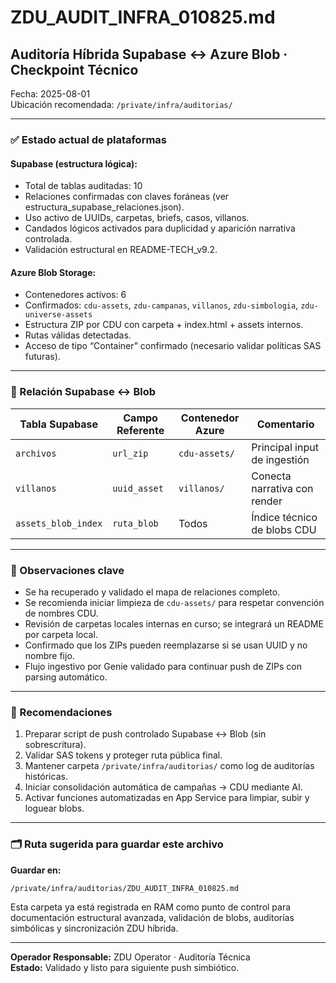 
# ZDU_AUDIT_INFRA_010825.md

## Auditoría Híbrida Supabase ↔ Azure Blob · Checkpoint Técnico

Fecha: 2025-08-01  
Ubicación recomendada: `/private/infra/auditorias/`

---

### ✅ Estado actual de plataformas

#### Supabase (estructura lógica):
- Total de tablas auditadas: 10
- Relaciones confirmadas con claves foráneas (ver estructura_supabase_relaciones.json).
- Uso activo de UUIDs, carpetas, briefs, casos, villanos.
- Candados lógicos activados para duplicidad y aparición narrativa controlada.
- Validación estructural en README-TECH_v9.2.

#### Azure Blob Storage:
- Contenedores activos: 6
- Confirmados: `cdu-assets`, `zdu-campanas`, `villanos`, `zdu-simbologia`, `zdu-universe-assets`
- Estructura ZIP por CDU con carpeta + index.html + assets internos.
- Rutas válidas detectadas.
- Acceso de tipo “Container” confirmado (necesario validar políticas SAS futuras).

---

### 🔄 Relación Supabase ↔ Blob

| Tabla Supabase        | Campo Referente | Contenedor Azure         | Comentario |
|------------------------|------------------|---------------------------|------------|
| `archivos`             | `url_zip`        | `cdu-assets/`             | Principal input de ingestión |
| `villanos`             | `uuid_asset`     | `villanos/`               | Conecta narrativa con render |
| `assets_blob_index`    | `ruta_blob`      | Todos                     | Índice técnico de blobs CDU |

---

### 🧠 Observaciones clave

- Se ha recuperado y validado el mapa de relaciones completo.
- Se recomienda iniciar limpieza de `cdu-assets/` para respetar convención de nombres CDU.
- Revisión de carpetas locales internas en curso; se integrará un README por carpeta local.
- Confirmado que los ZIPs pueden reemplazarse si se usan UUID y no nombre fijo.
- Flujo ingestivo por Genie validado para continuar push de ZIPs con parsing automático.

---

### 📌 Recomendaciones

1. Preparar script de push controlado Supabase ↔ Blob (sin sobrescritura).
2. Validar SAS tokens y proteger ruta pública final.
3. Mantener carpeta `/private/infra/auditorias/` como log de auditorías históricas.
4. Iniciar consolidación automática de campañas → CDU mediante AI.
5. Activar funciones automatizadas en App Service para limpiar, subir y loguear blobs.

---

### 🗂 Ruta sugerida para guardar este archivo

**Guardar en:**

```bash
/private/infra/auditorias/ZDU_AUDIT_INFRA_010825.md
```

Esta carpeta ya está registrada en RAM como punto de control para documentación estructural avanzada, validación de blobs, auditorías simbólicas y sincronización ZDU híbrida.

---

**Operador Responsable:** ZDU Operator · Auditoría Técnica  
**Estado:** Validado y listo para siguiente push simbiótico.
